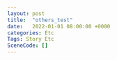 ```yaml
---
layout: post
title:  "others_test"
date:   2022-01-01 08:00:00 +0000
categories: Etc
Tags: Story Etc
SceneCode: []
---
```

